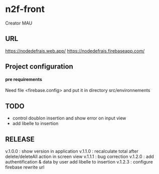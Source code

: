 # n2f-front

Creator MAU

## URL

https://nodedefrais.web.app/
https://nodedefrais.firebaseapp.com/

## Project configuration

#### pre requirements

Need file <firebase.config> and put it in directory src/environnements

## TODO

- control doublon insertion and show error on input view
- add libelle to insertion

## RELEASE

v.1.0.0 :
show version in application
v.1.1.0 :
recalculate total after delete/deleteAll action in screen view
v.1.1.1 :
bug correction
v.1.2.0 :
add authentification & data by user
add libelle to insertion
v.1.2.3 :
configure firebase rewrite url
